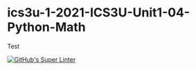 # ics3u-1-2021-ICS3U-Unit1-04-Python-Math

Test

[![GitHub's Super Linter](https://github.com/ics3u-1-2021-ICS3U-Unit1-04-Python-Math/workflows/GitHub's%20Super%20Linter/badge.svg)](https://github.com/ics3u-1-2021/ics3u-1-2021-ICS3U-Unit1-04-Python-Math/actions)
